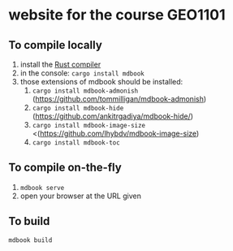 
# website for the course GEO1101

## To compile locally

1. install the [Rust compiler](https://www.rust-lang.org/tools/install)
2. in the console: `cargo install mdbook`
3. those extensions of mdbook should be installed:
   1. `cargo install mdbook-admonish` (https://github.com/tommilligan/mdbook-admonish)
   1. `cargo install mdbook-hide` (https://github.com/ankitrgadiya/mdbook-hide/)
   1. `cargo install mdbook-image-size` <(https://github.com/lhybdv/mdbook-image-size)
   1. `cargo install mdbook-toc`

## To compile on-the-fly 

1. `mdbook serve`
2. open your browser at the URL given

## To build

`mdbook build`
